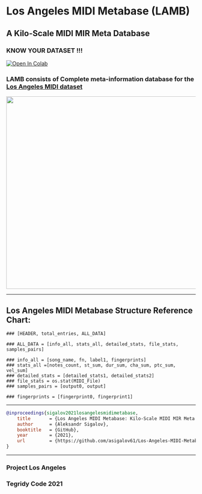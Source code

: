 # Los Angeles MIDI Metabase (LAMB)
## A Kilo-Scale MIDI MIR Meta Database
### KNOW YOUR DATASET !!!

[![Open In Colab][colab-badge]][colab-notebook]

[colab-notebook]: <https://colab.research.google.com/github/asigalov61/Los-Angeles-MIDI-Metabase/blob/main/LAMB_Explorer_and_Tutorial.ipynb>
[colab-badge]: <https://colab.research.google.com/assets/colab-badge.svg>

### LAMB consists of Complete meta-information database for the [Los Angeles MIDI dataset](https://github.com/asigalov61/Los-Angeles-MIDI-Dataset)

<img width="512" src="https://github.com/asigalov61/Los-Angeles-MIDI-Metabase/raw/main/Artwork/Interconnected_Infinite_Meta_Music_Universe.jpg">

***

## Los Angeles MIDI Metabase Structure Reference Chart:
```
### [HEADER, total_entries, ALL_DATA]

### ALL_DATA = [info_all, stats_all, detailed_stats, file_stats, samples_pairs]

### info_all = [song_name, fn, label1, fingerprints]
### stats_all =[notes_count, st_sum, dur_sum, cha_sum, ptc_sum, vel_sum]
### detailed_stats = [detailed_stats1, detailed_stats2]
### file_stats = os.stat(MIDI_File)
### samples_pairs = [output0, output]

### fingerprints = [fingerprint0, fingerprint1]
```
***

```bibTex
@inproceedings{sigalov2021losangelesmidimetabase,
    title       = {Los Angeles MIDI Metabase: Kilo-Scale MIDI MIR Meta Database},
    author      = {Aleksandr Sigalov},
    booktitle   = {GitHub},
    year        = {2021},
    url         = {https://github.com/asigalov61/Los-Angeles-MIDI-Metabase}
}
```
***

### Project Los Angeles

### Tegridy Code 2021


